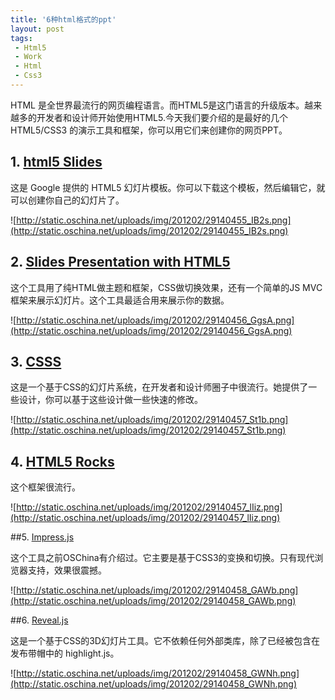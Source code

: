 ```yaml
---
title: '6种html格式的ppt'
layout: post
tags:
 - Html5
 - Work
 - Html
 - Css3
---
```


HTML 是全世界最流行的网页编程语言。而HTML5是这门语言的升级版本。越来越多的开发者和设计师开始使用HTML5.今天我们要介绍的是最好的几个 HTML5/CSS3 的演示工具和框架，你可以用它们来创建你的网页PPT。

<!--more-->

## 1. [html5 Slides](http://code.google.com/p/html5slides/)

这是 Google 提供的 HTML5 幻灯片模板。你可以下载这个模板，然后编辑它，就可以创建你自己的幻灯片了。

![http://static.oschina.net/uploads/img/201202/29140455_IB2s.png](http://static.oschina.net/uploads/img/201202/29140455_IB2s.png)

## 2. [Slides Presentation with HTML5](https://github.com/briancavalier/slides) 

这个工具用了纯HTML做主题和框架，CSS做切换效果，还有一个简单的JS MVC框架来展示幻灯片。这个工具最适合用来展示你的数据。

![http://static.oschina.net/uploads/img/201202/29140456_GgsA.png](http://static.oschina.net/uploads/img/201202/29140456_GgsA.png)

## 3. [CSSS](https://github.com/LeaVerou/CSSS) 

这是一个基于CSS的幻灯片系统，在开发者和设计师圈子中很流行。她提供了一些设计，你可以基于这些设计做一些快速的修改。

![http://static.oschina.net/uploads/img/201202/29140457_St1b.png](http://static.oschina.net/uploads/img/201202/29140457_St1b.png)

## 4. [HTML5 Rocks](http://slides.html5rocks.com/#title-slide) 

这个框架很流行。

![http://static.oschina.net/uploads/img/201202/29140457_lIiz.png](http://static.oschina.net/uploads/img/201202/29140457_lIiz.png)

##5. [Impress.js](https://github.com/bartaz/impress.js) 

这个工具之前OSChina有介绍过。它主要是基于CSS3的变换和切换。只有现代浏览器支持，效果很震撼。

![http://static.oschina.net/uploads/img/201202/29140458_GAWb.png](http://static.oschina.net/uploads/img/201202/29140458_GAWb.png)

##6. [Reveal.js](https://github.com/hakimel/reveal.js)

这是一个基于CSS的3D幻灯片工具。它不依赖任何外部类库，除了已经被包含在发布带帽中的 highlight.js。

![http://static.oschina.net/uploads/img/201202/29140458_GWNh.png](http://static.oschina.net/uploads/img/201202/29140458_GWNh.png)


